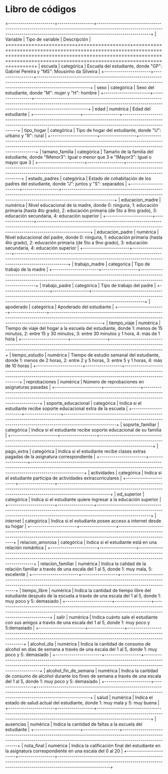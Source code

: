 # Libro de códigos

+-----------------------+------------------+--------------------------------------------------------------------------------------------------------------------------------------------------------------------------------------+
| Variable              | Tipo de variable | Descripción                                                                                                                                                                          |
+=======================+==================+======================================================================================================================================================================================+
| escuela               | categórica       | Escuela del estudiante, donde "GP": Gabriel Pereira y "MS": Mousinho da Silveira                                                                                                     |
+-----------------------+------------------+--------------------------------------------------------------------------------------------------------------------------------------------------------------------------------------+
| sexo                  | categórica       | Sexo del estudiante, donde "M": mujer y "H": hombre                                                                                                                                  |
+-----------------------+------------------+--------------------------------------------------------------------------------------------------------------------------------------------------------------------------------------+
| edad                  | numérica         | Edad del estudiante                                                                                                                                                                  |
+-----------------------+------------------+--------------------------------------------------------------------------------------------------------------------------------------------------------------------------------------+
| tipo_hogar            | categórica       | Tipo de hogar del estudiante, donde "U": urbano y "R": rural                                                                                                                         |
+-----------------------+------------------+--------------------------------------------------------------------------------------------------------------------------------------------------------------------------------------+
| tamano_familia        | categórica       | Tamaño de la familia del estudiante, donde "IMenor3": Igual o menor que 3 e "IMayor3": Igual o mayor que 3                                                                           |
+-----------------------+------------------+--------------------------------------------------------------------------------------------------------------------------------------------------------------------------------------+
| estado_padres         | categórica       | Estado de cohabitación de los padres del estudiante, donde "J": juntos y "S": separados                                                                                              |
+-----------------------+------------------+--------------------------------------------------------------------------------------------------------------------------------------------------------------------------------------+
| educacion_madre       | numérica         | Nivel educacional de la madre, donde 0: ninguna, 1: educación primaria (hasta 4to grado), 2: educación primaria (de 5to a 9no grado), 3: educación secundaria, 4: educación superior |
+-----------------------+------------------+--------------------------------------------------------------------------------------------------------------------------------------------------------------------------------------+
| educacion_padre       | numérica         | Nivel educacional del padre, donde 0: ninguna, 1: educación primaria (hasta 4to grado), 2: educación primaria (de 5to a 9no grado), 3: educación secundaria, 4: educación superior   |
+-----------------------+------------------+--------------------------------------------------------------------------------------------------------------------------------------------------------------------------------------+
| trabajo_madre         | categoríca       | Tipo de trabajo de la madre                                                                                                                                                          |
+-----------------------+------------------+--------------------------------------------------------------------------------------------------------------------------------------------------------------------------------------+
| trabajo_padre         | categórica       | Tipo de trabajo del padre                                                                                                                                                            |
+-----------------------+------------------+--------------------------------------------------------------------------------------------------------------------------------------------------------------------------------------+
| apoderado             | categórica       | Apoderado del estudiante                                                                                                                                                             |
+-----------------------+------------------+--------------------------------------------------------------------------------------------------------------------------------------------------------------------------------------+
| tiempo_viaje          | numérica         | Tiempo de viaje del hogar a la escuela del estudiante, donde 1: menos de 15 minutos, 2: entre 15 y 30 minutos, 3: entre 30 minutos y 1 hora, 4: más de 1 hora                        |
+-----------------------+------------------+--------------------------------------------------------------------------------------------------------------------------------------------------------------------------------------+
| tiempo_estudio        | numérica         | Tiempo de estudio semanal del estudiante, donde 1: menos de 2 horas, 2: entre 2 y 5 horas, 3: entre 5 y 1 horas, 4: más de 10 horas                                                  |
+-----------------------+------------------+--------------------------------------------------------------------------------------------------------------------------------------------------------------------------------------+
| reprobaciones         | numérica         | Número de reprobaciones en asignaturas pasadas                                                                                                                                       |
+-----------------------+------------------+--------------------------------------------------------------------------------------------------------------------------------------------------------------------------------------+
| soporte_educacional   | categórica       | Indica si el estudiante recibe soporte educacional extra de la escuela                                                                                                               |
+-----------------------+------------------+--------------------------------------------------------------------------------------------------------------------------------------------------------------------------------------+
| soporte_familiar      | categórica       | Indica si el estudiante recibe soporte educacional de su familia                                                                                                                     |
+-----------------------+------------------+--------------------------------------------------------------------------------------------------------------------------------------------------------------------------------------+
| pago_extra            | categórica       | Indica si el estudiante recibe clases extras pagadas de la asignatura correspondiente                                                                                                |
+-----------------------+------------------+--------------------------------------------------------------------------------------------------------------------------------------------------------------------------------------+
| actividades           | categórica       | Indica si el estudiante participa de actividades extracurriculares                                                                                                                   |
+-----------------------+------------------+--------------------------------------------------------------------------------------------------------------------------------------------------------------------------------------+
| ed_superior           | categórica       | Indica si el estudiante quiere ingresar a la educación superior                                                                                                                      |
+-----------------------+------------------+--------------------------------------------------------------------------------------------------------------------------------------------------------------------------------------+
| internet              | categórica       | Indica si el estudiante posee acceso a internet desde su hogar                                                                                                                       |
+-----------------------+------------------+--------------------------------------------------------------------------------------------------------------------------------------------------------------------------------------+
| relacion_amorosa      | categórica       | Indica si el estudiante está en una relación romántica                                                                                                                               |
+-----------------------+------------------+--------------------------------------------------------------------------------------------------------------------------------------------------------------------------------------+
| relacion_familiar     | numérica         | Indica la calidad de la relación familiar a través de una escala del 1 al 5, donde 1: muy mala, 5: excelente                                                                         |
+-----------------------+------------------+--------------------------------------------------------------------------------------------------------------------------------------------------------------------------------------+
| tiempo_libre          | numérica         | Indica la cantidad de tiempo libre del estudiante después de la escuela a través de una escala del 1 al 5, donde 1: muy poco y 5: demasiado                                          |
+-----------------------+------------------+--------------------------------------------------------------------------------------------------------------------------------------------------------------------------------------+
| salir                 | numérica         | Indica cuánto sale el estudiante con sus amigos a través de una escala del 1 al 5, donde 1: muy poco y 5:demasiado                                                                   |
+-----------------------+------------------+--------------------------------------------------------------------------------------------------------------------------------------------------------------------------------------+
| alcohol_dia           | numérica         | Indica la cantidad de consumo de alcohol en días de semana a través de una escala del 1 al 5, donde 1: muy poco y 5: demasiado                                                       |
+-----------------------+------------------+--------------------------------------------------------------------------------------------------------------------------------------------------------------------------------------+
| alcohol_fin_de_semana | numérica         | Indica la cantidad de consumo de alcohol durante los fines de semana a través de una escala del 1 al 5, donde 1: muy poco y 5: demasiado                                             |
+-----------------------+------------------+--------------------------------------------------------------------------------------------------------------------------------------------------------------------------------------+
| salud                 | numérica         | Indica el estado de salud actual del estudiante, donde 1: muy mala y 5: muy buena                                                                                                    |
+-----------------------+------------------+--------------------------------------------------------------------------------------------------------------------------------------------------------------------------------------+
| ausencias             | numérica         | Indica la cantidad de faltas a la escuela del estudiante                                                                                                                             |
+-----------------------+------------------+--------------------------------------------------------------------------------------------------------------------------------------------------------------------------------------+
| nota_final            | numérica         | Indica la calificación final del estudiante en la asignatura correspondiente en una escala del 0 al 20                                                                               |
+-----------------------+------------------+--------------------------------------------------------------------------------------------------------------------------------------------------------------------------------------+
